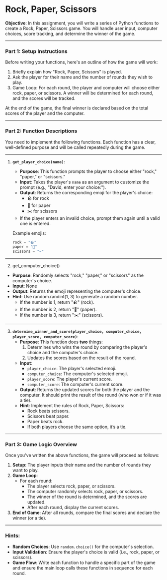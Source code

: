 # Rock, Paper, Scissors 

**Objective**: In this assignment, you will write a series of Python functions to create a Rock, Paper, Scissors game. You will handle user input, computer choices, score tracking, and determine the winner of the game.

---

### Part 1: Setup Instructions

Before writing your functions, here's an outline of how the game will work:

1. Briefly explain how "Rock, Paper, Scissors" is played.
2. Ask the player for their name and the number of rounds they wish to play.
3. Game Loop: For each round, the player and computer will choose either rock, paper, or scissors. A winner will be determined for each round, and the scores will be tracked.

At the end of the game, the final winner is declared based on the total scores of the player and the computer.

---

### Part 2: Function Descriptions

You need to implement the following functions. Each function has a clear, well-defined purpose and will be called repeatedly during the game.

---

1. **`get_player_choice(name)`**:
   - **Purpose**: This function prompts the player to choose either "rock," "paper," or "scissors."
   - **Input**: Takes the player's `name` as an argument to customize the prompt (e.g., "David, enter your choice:").
   - **Output**: Returns the corresponding emoji for the player's choice:
     - 🪨 for rock
     - 📄 for paper
     - ✂️ for scissors
   - If the player enters an invalid choice, prompt them again until a valid one is entered.

   Example emojis:
   ```python
   rock = "🪨"
   paper = "📄"
   scissors = "✂️"
   ```

---

2. get_computer_choice()
- **Purpose**: Randomly selects "rock," "paper," or "scissors" as the computer's choice.
- **Input**: None
- **Output**: Returns the emoji representing the computer's choice.
- **Hint**: Use random.randint(1, 3) to generate a random number.
   - If the number is 1, return "🪨" (rock).
   - If the number is 2, return "📄" (paper).
   - If the number is 3, return "✂️" (scissors).

---

3. **`determine_winner_and_score(player_choice, computer_choice, player_score, computer_score)`**:
   - **Purpose**: This function does **two** things:
     1. Determines who wins the round by comparing the player's choice and the computer's choice.
     2. Updates the scores based on the result of the round.
   - **Input**:
     - `player_choice`: The player's selected emoji.
     - `computer_choice`: The computer's selected emoji.
     - `player_score`: The player's current score.
     - `computer_score`: The computer's current score.
   - **Output**: Returns the updated scores for both the player and the computer. It should print the result of the round (who won or if it was a tie).
   - **Hint**: Implement the rules of Rock, Paper, Scissors:
     - Rock beats scissors.
     - Scissors beat paper.
     - Paper beats rock.
     - If both players choose the same option, it’s a tie.

---

### Part 3: Game Logic Overview

Once you've written the above functions, the game will proceed as follows:

1. **Setup**: The player inputs their name and the number of rounds they want to play.
2. **Game Loop**:
   - For each round:
     - The player selects rock, paper, or scissors.
     - The computer randomly selects rock, paper, or scissors.
     - The winner of the round is determined, and the scores are updated.
     - After each round, display the current scores.
3. **End of Game**: After all rounds, compare the final scores and declare the winner (or a tie).

---

### Hints:

- **Random Choices**: Use `random.choice()` for the computer's selection.
- **Input Validation**: Ensure the player's choice is valid (i.e., rock, paper, or scissors).
- **Game Flow**: Write each function to handle a specific part of the game and ensure the main loop calls these functions in sequence for each round.
